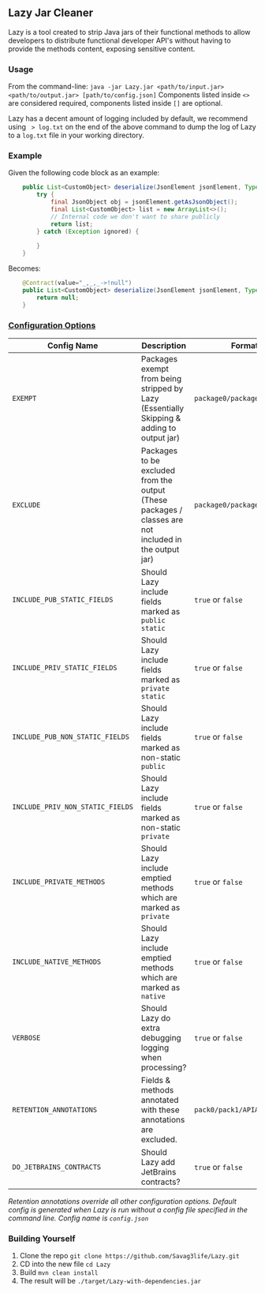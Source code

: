 ## Lazy Jar Cleaner
Lazy is a tool created to strip Java jars of their functional methods to allow developers to distribute functional developer API's without having to provide the methods content, exposing sensitive content.

### Usage
From the command-line: `java -jar Lazy.jar <path/to/input.jar> <path/to/output.jar> [path/to/config.json]`
Components listed inside `<>` are considered required, components listed inside `[]` are optional.

Lazy has a decent amount of logging included by default, we recommend using ` > log.txt` on the end of the above command to dump the log of Lazy to a `log.txt` file in your working directory.

### Example
Given the following code block as an example:
```java
    public List<CustomObject> deserialize(JsonElement jsonElement, Type type, JsonDeserializationContext jsonDeserializationContext) throws JsonParseException {
        try {
            final JsonObject obj = jsonElement.getAsJsonObject();
            final List<CustomObject> list = new ArrayList<>();
            // Internal code we don't want to share publicly
            return list;
        } catch (Exception ignored) {
            
        }
    }
```
Becomes:
```java
    @Contract(value="_,_,_->!null")
    public List<CustomObject> deserialize(JsonElement jsonElement, Type type, JsonDeserializationContext jsonDeserializationContext) throws JsonParseException {
        return null;
    }
```

### [Configuration Options](https://bin.supremeventures.ca/hepejikaci.json)
| Config Name                      | Description                                                                                           | Format                      |
|----------------------------------|-------------------------------------------------------------------------------------------------------|-----------------------------|
| `EXEMPT`                         | Packages exempt from being stripped by Lazy (Essentially Skipping & adding to output jar)             | `package0/package1/*`       |
| `EXCLUDE`                        | Packages to be excluded from the output (These packages / classes are not included in the output jar) | `package0/package1/*`       |
| `INCLUDE_PUB_STATIC_FIELDS`      | Should Lazy include fields marked as `public static`                                                  | `true` or `false`           |
| `INCLUDE_PRIV_STATIC_FIELDS`     | Should Lazy include fields marked as `private static`                                                 | `true` or `false`           |
| `INCLUDE_PUB_NON_STATIC_FIELDS`  | Should Lazy include fields marked as non-static `public`                                              | `true` or `false`           |
| `INCLUDE_PRIV_NON_STATIC_FIELDS` | Should Lazy include fields marked as non-static `private`                                             | `true` or `false`           |
| `INCLUDE_PRIVATE_METHODS`        | Should Lazy include emptied methods which are marked as `private`                                     | `true` or `false`           |
| `INCLUDE_NATIVE_METHODS`         | Should Lazy include emptied methods which are marked as `native`                                      | `true` or `false`           |
| `VERBOSE`                        | Should Lazy do extra debugging logging when processing?                                               | `true` or `false`           |
| `RETENTION_ANNOTATIONS`          | Fields & methods annotated with these annotations are excluded.                                       | `pack0/pack1/APIAnnotation` |
| `DO_JETBRAINS_CONTRACTS`         | Should Lazy add JetBrains contracts?                                                                  | `true` or `false`           |

*Retention annotations override all other configuration options.*
*Default config is generated when Lazy is run without a config file specified in the command line.*
*Config name is `config.json`*

### Building Yourself

1. Clone the repo `git clone https://github.com/Savag3life/Lazy.git`
2. CD into the new file `cd Lazy`
3. Build `mvn clean install`
4. The result will be `./target/Lazy-with-dependencies.jar`

